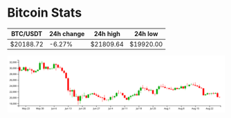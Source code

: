 # Bitcoin Stats

BTC/USDT|24h change|24h high|24h low|
|---|---|---|---|
|$20188.72|-6.27%|$21809.64|$19920.00|

<img src="./chart.svg">
